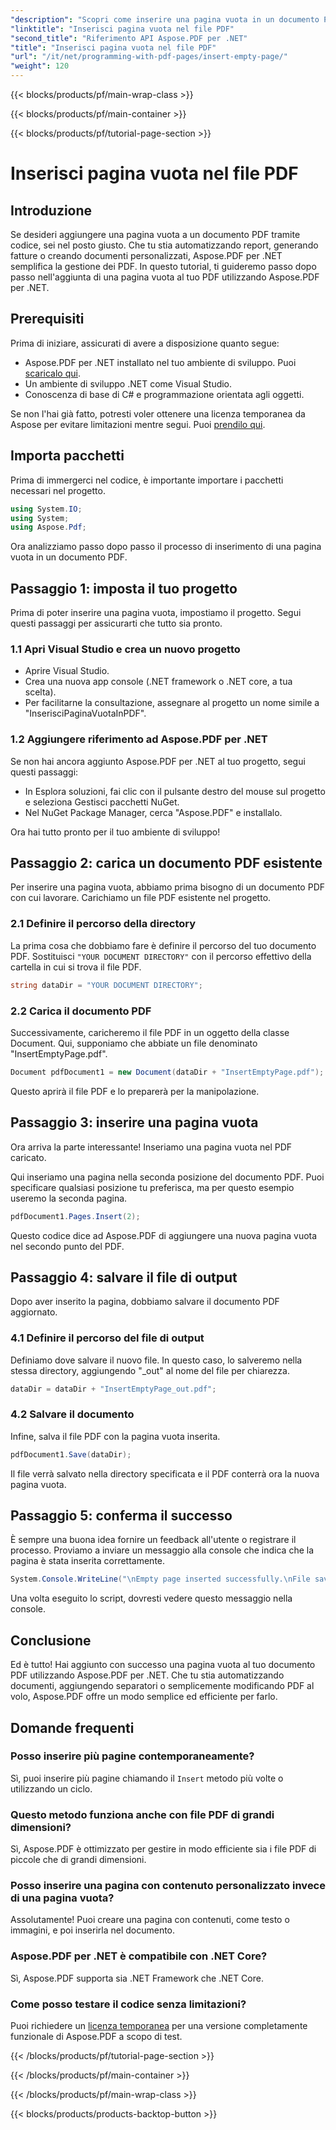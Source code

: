 ```yaml
---
"description": "Scopri come inserire una pagina vuota in un documento PDF utilizzando Aspose.PDF per .NET. Tutorial passo passo con esempi di codice per una manipolazione impeccabile dei PDF."
"linktitle": "Inserisci pagina vuota nel file PDF"
"second_title": "Riferimento API Aspose.PDF per .NET"
"title": "Inserisci pagina vuota nel file PDF"
"url": "/it/net/programming-with-pdf-pages/insert-empty-page/"
"weight": 120
---
```


{{< blocks/products/pf/main-wrap-class >}}

{{< blocks/products/pf/main-container >}}

{{< blocks/products/pf/tutorial-page-section >}}

# Inserisci pagina vuota nel file PDF

## Introduzione

Se desideri aggiungere una pagina vuota a un documento PDF tramite codice, sei nel posto giusto. Che tu stia automatizzando report, generando fatture o creando documenti personalizzati, Aspose.PDF per .NET semplifica la gestione dei PDF. In questo tutorial, ti guideremo passo dopo passo nell'aggiunta di una pagina vuota al tuo PDF utilizzando Aspose.PDF per .NET.

## Prerequisiti

Prima di iniziare, assicurati di avere a disposizione quanto segue:

- Aspose.PDF per .NET installato nel tuo ambiente di sviluppo. Puoi [scaricalo qui](https://releases.aspose.com/pdf/net/).
- Un ambiente di sviluppo .NET come Visual Studio.
- Conoscenza di base di C# e programmazione orientata agli oggetti.

Se non l'hai già fatto, potresti voler ottenere una licenza temporanea da Aspose per evitare limitazioni mentre segui. Puoi [prendilo qui](https://purchase.aspose.com/temporary-license/).

## Importa pacchetti

Prima di immergerci nel codice, è importante importare i pacchetti necessari nel progetto.

```csharp
using System.IO;
using System;
using Aspose.Pdf;
```

Ora analizziamo passo dopo passo il processo di inserimento di una pagina vuota in un documento PDF.

## Passaggio 1: imposta il tuo progetto

Prima di poter inserire una pagina vuota, impostiamo il progetto. Segui questi passaggi per assicurarti che tutto sia pronto.

### 1.1 Apri Visual Studio e crea un nuovo progetto
- Aprire Visual Studio.
- Crea una nuova app console (.NET framework o .NET core, a tua scelta).
- Per facilitarne la consultazione, assegnare al progetto un nome simile a "InserisciPaginaVuotaInPDF".

### 1.2 Aggiungere riferimento ad Aspose.PDF per .NET
Se non hai ancora aggiunto Aspose.PDF per .NET al tuo progetto, segui questi passaggi:
- In Esplora soluzioni, fai clic con il pulsante destro del mouse sul progetto e seleziona Gestisci pacchetti NuGet.
- Nel NuGet Package Manager, cerca "Aspose.PDF" e installalo.

Ora hai tutto pronto per il tuo ambiente di sviluppo!

## Passaggio 2: carica un documento PDF esistente

Per inserire una pagina vuota, abbiamo prima bisogno di un documento PDF con cui lavorare. Carichiamo un file PDF esistente nel progetto.

### 2.1 Definire il percorso della directory

La prima cosa che dobbiamo fare è definire il percorso del tuo documento PDF. Sostituisci `"YOUR DOCUMENT DIRECTORY"` con il percorso effettivo della cartella in cui si trova il file PDF.

```csharp
string dataDir = "YOUR DOCUMENT DIRECTORY";
```

### 2.2 Carica il documento PDF

Successivamente, caricheremo il file PDF in un oggetto della classe Document. Qui, supponiamo che abbiate un file denominato "InsertEmptyPage.pdf".

```csharp
Document pdfDocument1 = new Document(dataDir + "InsertEmptyPage.pdf");
```

Questo aprirà il file PDF e lo preparerà per la manipolazione.

## Passaggio 3: inserire una pagina vuota

Ora arriva la parte interessante! Inseriamo una pagina vuota nel PDF caricato.

Qui inseriamo una pagina nella seconda posizione del documento PDF. Puoi specificare qualsiasi posizione tu preferisca, ma per questo esempio useremo la seconda pagina.

```csharp
pdfDocument1.Pages.Insert(2);
```

Questo codice dice ad Aspose.PDF di aggiungere una nuova pagina vuota nel secondo punto del PDF.

## Passaggio 4: salvare il file di output

Dopo aver inserito la pagina, dobbiamo salvare il documento PDF aggiornato.

### 4.1 Definire il percorso del file di output

Definiamo dove salvare il nuovo file. In questo caso, lo salveremo nella stessa directory, aggiungendo "_out" al nome del file per chiarezza.

```csharp
dataDir = dataDir + "InsertEmptyPage_out.pdf";
```

### 4.2 Salvare il documento

Infine, salva il file PDF con la pagina vuota inserita.

```csharp
pdfDocument1.Save(dataDir);
```

Il file verrà salvato nella directory specificata e il PDF conterrà ora la nuova pagina vuota.

## Passaggio 5: conferma il successo

È sempre una buona idea fornire un feedback all'utente o registrare il processo. Proviamo a inviare un messaggio alla console che indica che la pagina è stata inserita correttamente.

```csharp
System.Console.WriteLine("\nEmpty page inserted successfully.\nFile saved at " + dataDir);
```

Una volta eseguito lo script, dovresti vedere questo messaggio nella console.

## Conclusione

Ed è tutto! Hai aggiunto con successo una pagina vuota al tuo documento PDF utilizzando Aspose.PDF per .NET. Che tu stia automatizzando documenti, aggiungendo separatori o semplicemente modificando PDF al volo, Aspose.PDF offre un modo semplice ed efficiente per farlo.


## Domande frequenti

### Posso inserire più pagine contemporaneamente?
Sì, puoi inserire più pagine chiamando il `Insert` metodo più volte o utilizzando un ciclo.

### Questo metodo funziona anche con file PDF di grandi dimensioni?
Sì, Aspose.PDF è ottimizzato per gestire in modo efficiente sia i file PDF di piccole che di grandi dimensioni.

### Posso inserire una pagina con contenuto personalizzato invece di una pagina vuota?
Assolutamente! Puoi creare una pagina con contenuti, come testo o immagini, e poi inserirla nel documento.

### Aspose.PDF per .NET è compatibile con .NET Core?
Sì, Aspose.PDF supporta sia .NET Framework che .NET Core.

### Come posso testare il codice senza limitazioni?
Puoi richiedere un [licenza temporanea](https://purchase.aspose.com/temporary-license/) per una versione completamente funzionale di Aspose.PDF a scopo di test.

{{< /blocks/products/pf/tutorial-page-section >}}

{{< /blocks/products/pf/main-container >}}

{{< /blocks/products/pf/main-wrap-class >}}

{{< blocks/products/products-backtop-button >}}